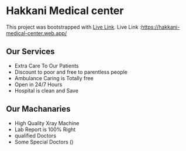 # Hakkani Medical center 

This project was bootstrapped with [Live Link](https://hakkani-medical-center.web.app/).
Live Link :https://hakkani-medical-center.web.app/
## Our Services 

* Extra Care To Our Patients
* Discount to poor and free to parentless people
* Ambulance Caring is Totally free
* Open in 24/7 Hours 
* Hospital is clean and Save

## Our Machanaries

 * High Quality Xray Machine
 * Lab Report is 100% Right
 * qualified Doctors
 * Some Special Doctors ()
